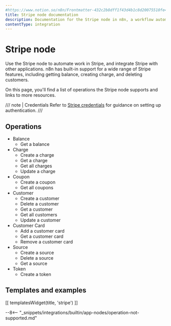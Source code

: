 ```yaml
---
#https://www.notion.so/n8n/Frontmatter-432c2b8dff1f43d4b1c8d20075510fe4
title: Stripe node documentation
description: Documentation for the Stripe node in n8n, a workflow automation platform. Includes details of operations and configuration, and links to examples and credentials information.
contentType: integration
---
```


# Stripe node

Use the Stripe node to automate work in Stripe, and integrate Stripe with other applications. n8n has built-in support for a wide range of Stripe features, including getting balance, creating charge, and deleting customers. 

On this page, you'll find a list of operations the Stripe node supports and links to more resources.

/// note | Credentials
Refer to [Stripe credentials](/integrations/builtin/credentials/stripe/) for guidance on setting up authentication. 
///

## Operations

* Balance
    * Get a balance
* Charge
    * Create a charge
    * Get a charge
    * Get all charges
    * Update a charge
* Coupon
    * Create a coupon
    * Get all coupons
* Customer
    * Create a customer
    * Delete a customer
    * Get a customer
    * Get all customers
    * Update a customer
* Customer Card
    * Add a customer card
    * Get a customer card
    * Remove a customer card
* Source
    * Create a source
    * Delete a source
    * Get a source
* Token
    * Create a token

## Templates and examples

<!-- see https://www.notion.so/n8n/Pull-in-templates-for-the-integrations-pages-37c716837b804d30a33b47475f6e3780 -->
[[ templatesWidget(title, 'stripe') ]]

--8<-- "_snippets/integrations/builtin/app-nodes/operation-not-supported.md"
